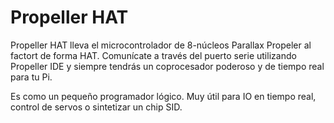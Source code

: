 <!--
---
name: Propeller HAT
class: board
type: mcu,io,motor
formfactor: HAT
manufacturer: Pimoroni
description: The 8-core Propeller Microcontroller in HAT form-factor
url: http://shop.pimoroni.com/products/propeller-hat
github: https://github.com/pimoroni/piano-hat
buy: https://shop.pimoroni.com/products/propeller-hat
image: 'propeller-hat.png'
pincount: 40
eeprom: yes
power:
  '2':
ground:
  '9':
  '14':
  '20':
  '25':
  '30':
  '34':
  '39':
pin:
  '8':
    name: TXD / Transmit
    direction: output
    active: high
  '10':
    name: RXD / Receive
    direction: input
    active: high
  '11':
    name: Reset
    active: low
flash:
  '29':
    mode: flash
    active: low
-->
# Propeller HAT

Propeller HAT lleva el microcontrolador de 8-núcleos Parallax Propeler al factort de forma HAT. Comunícate a través del puerto serie utilizando Propeller IDE y siempre tendrás un coprocesador poderoso y de tiempo real para tu Pi.

Es como un pequeño programador lógico. Muy útil para IO en tiempo real, control de servos o sintetizar un chip SID.
